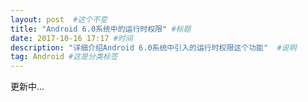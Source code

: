 ```yaml
---
layout: post  #这个不变
title: "Android 6.0系统中的运行时权限" #标题
date: 2017-10-16 17:17 #时间
description: "详细介绍Android 6.0系统中引入的运行时权限这个功能"  #说明
tag: Android #这是分类标签
---
```


更新中...
